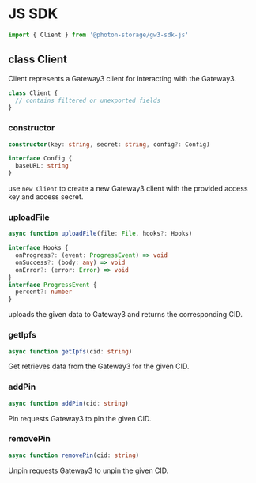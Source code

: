 # JS SDK

```ts
import { Client } from '@photon-storage/gw3-sdk-js'
```

## class Client

Client represents a Gateway3 client for interacting with the Gateway3.

```ts
class Client {
  // contains filtered or unexported fields
}
```

### constructor

```ts
constructor(key: string, secret: string, config?: Config)

interface Config {
  baseURL: string
}
```

use `new Client` to create a new Gateway3 client with the provided access key and access secret.

### uploadFile

```ts
async function uploadFile(file: File, hooks?: Hooks)

interface Hooks {
  onProgress?: (event: ProgressEvent) => void
  onSuccess?: (body: any) => void
  onError?: (error: Error) => void
}
interface ProgressEvent {
  percent?: number
}
```

uploads the given data to Gateway3 and returns the corresponding CID.

### getIpfs

```ts
async function getIpfs(cid: string)
```

Get retrieves data from the Gateway3 for the given CID.

### addPin

```ts
async function addPin(cid: string)
```

Pin requests Gateway3 to pin the given CID.

### removePin

```ts
async function removePin(cid: string)
```

Unpin requests Gateway3 to unpin the given CID.

